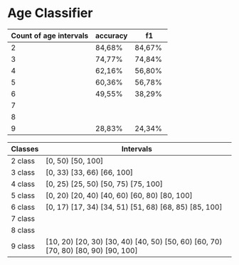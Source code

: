 # Age Classifier

Count of age intervals | accuracy | f1
-- | -- | --
2 | 84,68% | 84,67% 
3 | 74,77% | 74,84% 
4 | 62,16% | 56,80%
5 | 60,36% | 56,78% 
6 | 49,55% | 38,29% 
7 |   |  
8 |   |  
9 | 28,83% | 24,34%

Classes | Intervals
-- | --
2 class | [0, 50) [50, 100] 
3 class | [0, 33) [33, 66) [66, 100]
4 class | [0, 25) [25, 50) [50, 75) [75, 100]
5 class | [0, 20) [20, 40) [40, 60) [60, 80) [80, 100]
6 class | [0, 17) [17, 34) [34, 51) [51, 68) [68, 85) [85, 100]
7 class |
8 class |
9 class | [10, 20) [20, 30) [30, 40) [40, 50) [50, 60) [60, 70) [70, 80) [80, 90) [90, 100]

